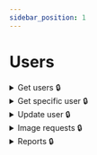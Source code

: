 ```yaml
---
sidebar_position: 1
---
```


# Users

<details id="get-users">
  <summary>Get users 🔒</summary>

**GET** `https://staging-kaboom.herokuapp.com/v1/accounts/users/`

**Query params:**

| Name           | Value      | Type       | Required  |
|----------------|------------|------------|-----------|
| username       | crxssed    | str        | no        |
| page *         | 1          | int        | no        |

\* pagination purposes

**Response:**

```json
{
  "count": 1,
  "next": null,
  "previous": null,
  "results": [
    {
      "username": "crxssed",
      "id": 1,
      "image": "https://www.gravatar.com/avatar/194556ddbe4401bf1e48aa8620f5f854?default=retro",
      "date_joined": "2022-01-08",
      "time_joined": "14:21:50",
      "is_staff": true,
      "userdata": {
        "bio": "<center>\r\n\r\n![hello there](https://media4.giphy.com/media/Nx0rz3jtxtEre/giphy.gif)\r\n\r\n## Hi!\r\n\r\nKaboom Admin\r\n\r\n</center>",
        "private": false
      }
    }
  ]
}
```

</details>

<details id="get-spec-user">
  <summary>Get specific user 🔒</summary>

**GET** `https://staging-kaboom.herokuapp.com/v1/accounts/users/{username}/`

**Response:**

```json
{
  "username": "crxssed",
  "id": 1,
  "image": "https://www.gravatar.com/avatar/194556ddbe4401bf1e48aa8620f5f854?default=retro",
  "date_joined": "2022-01-08",
  "time_joined": "14:21:50",
  "is_staff": true,
  "userdata": {
    "bio": "<center>\r\n\r\n![hello there](https://media4.giphy.com/media/Nx0rz3jtxtEre/giphy.gif)\r\n\r\n## Hi!\r\n\r\nKaboom Admin\r\n\r\n</center>",
    "private": false
  }
}
```

</details>

<details id="update-user">
  <summary>Update user 🔒</summary>

**PATCH** `https://staging-kaboom.herokuapp.com/v1/accounts/users/{username}/`

**JSON Body:**

| Name                     | Required   |
|--------------------------|------------|
| bio                      | no         |
| private                  | no         |

The biography field supports markdown. Note that some markdown elements may not work depending on the client. It's up to you on how to implement the markdown support. You will have to filter out unsafe HTML tags also.

**Response:**

```json
{
  "username": "crxssed",
  "id": 1,
  "image": "https://www.gravatar.com/avatar/194556ddbe4401bf1e48aa8620f5f854?default=retro",
  "date_joined": "2022-01-08",
  "time_joined": "14:21:50",
  "is_staff": true,
  "userdata": {
    "bio": "![hello there](https://media4.giphy.com/media/Nx0rz3jtxtEre/giphy.gif)\n\n## Hi!",
    "private": false
  }
}
```

</details>

<details id="image-requests">
  <summary>Image requests 🔒</summary>

**POST** `https://staging-kaboom.herokuapp.com/v1/accounts/upload/`

**JSON Body:**

| Name                     | Required   |
|--------------------------|------------|
| object_type *            | yes        |
| request_fields *         | yes        |
| object_id                | yes        |
| image **                 | yes        |

\* fields are string options. Have a look at EXTRA to see what values are valid.

\*\* sent as a file.

**Response:**

```json
{
  "id": 23,
  "image": "/media/cartoons_Cartoon_43_COVER.jpg",
  "object_type": "cartoons_Cartoon",
  "request_field": "COVER",
  "object_id": 43,
  "status": "NONE",
  "user": 1
}
```

</details>

<details id="reports">
  <summary>Reports 🔒</summary>

**POST** `https://staging-kaboom.herokuapp.com/v1/accounts/report/`

Some records may need to be reported for violating rules, etc. These only really apply to Kaboom instances that are public.

**JSON Body:**

| Name                     | Required   |
|--------------------------|------------|
| object_type *            | yes        |
| object_id                | yes        |
| message                  | yes        |

\* fields are string options. Have a look at EXTRA to see what values are valid.

**Response:**

```json
{
  "id": 3,
  "object_type": "comics_Comic",
  "object_id": 1,
  "status": "NONE",
  "message": "This is a test report",
  "user": 1
}
```

</details>